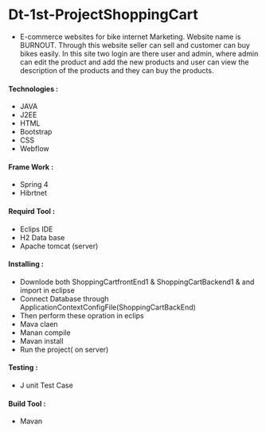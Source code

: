 # Dt-1st-ProjectShoppingCart
* E-commerce websites for bike internet Marketing. Website name is BURNOUT. Through this website seller can sell and customer can buy bikes easily. In this site two login are there user and admin, where admin can edit the product and add the new products and user can view the description of the products and they can buy the products.

#### Technologies :
* JAVA
* J2EE
* HTML
* Bootstrap
* CSS
* Webflow

#### Frame Work : 
* Spring 4
* Hibrtnet

####  Requird Tool :
* Eclips IDE
* H2 Data base
* Apache tomcat (server)

#### Installing :
* Downlode both ShoppingCartfrontEnd1 & ShoppingCartBackend1 & and import in eclipse
* Connect Database through ApplicationContextConfigFile(ShoppingCartBackEnd)
* Then perform these opration in eclips
* Mava claen 
* Manan compile
* Mavan install
* Run the project( on server)

#### Testing :
* J unit Test Case


#### Build Tool :
* Mavan


